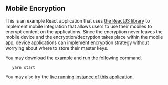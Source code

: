 ## Mobile Encryption
This is an example React application that uses [the ReactJS library](https://github.com/global-input/global-input-react) to implement mobile integration that allows users to use their mobiles to encrypt content on the applications. Since the encryption never leaves the mobile device and the encryption/decryption takes place within the mobile app, device applications can implement encryption strategy without worrying about where to store their master keys. 


You may download the example and run the following command.
```
   yarn start
```
You may also try the [live running instance of this application](https://globalinput.co.uk/global-input-app/mobile-encryption). 
   
